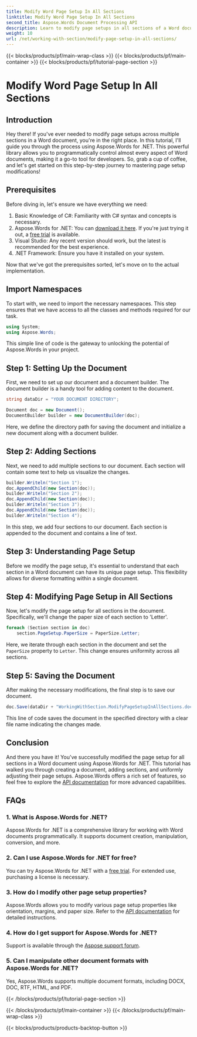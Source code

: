 ```yaml
---
title: Modify Word Page Setup In All Sections
linktitle: Modify Word Page Setup In All Sections
second_title: Aspose.Words Document Processing API
description: Learn to modify page setups in all sections of a Word document using Aspose.Words for .NET with this comprehensive, step-by-step guide.
weight: 10
url: /net/working-with-section/modify-page-setup-in-all-sections/
---
```


{{< blocks/products/pf/main-wrap-class >}}
{{< blocks/products/pf/main-container >}}
{{< blocks/products/pf/tutorial-page-section >}}

# Modify Word Page Setup In All Sections

## Introduction

Hey there! If you've ever needed to modify page setups across multiple sections in a Word document, you're in the right place. In this tutorial, I'll guide you through the process using Aspose.Words for .NET. This powerful library allows you to programmatically control almost every aspect of Word documents, making it a go-to tool for developers. So, grab a cup of coffee, and let's get started on this step-by-step journey to mastering page setup modifications!

## Prerequisites

Before diving in, let's ensure we have everything we need:

1. Basic Knowledge of C#: Familiarity with C# syntax and concepts is necessary.
2. Aspose.Words for .NET: You can [download it here](https://releases.aspose.com/words/net/). If you're just trying it out, a [free trial](https://releases.aspose.com/) is available.
3. Visual Studio: Any recent version should work, but the latest is recommended for the best experience.
4. .NET Framework: Ensure you have it installed on your system.

Now that we've got the prerequisites sorted, let's move on to the actual implementation.

## Import Namespaces

To start with, we need to import the necessary namespaces. This step ensures that we have access to all the classes and methods required for our task.

```csharp
using System;
using Aspose.Words;
```

This simple line of code is the gateway to unlocking the potential of Aspose.Words in your project.

## Step 1: Setting Up the Document

First, we need to set up our document and a document builder. The document builder is a handy tool for adding content to the document.

```csharp
string dataDir = "YOUR DOCUMENT DIRECTORY";

Document doc = new Document();
DocumentBuilder builder = new DocumentBuilder(doc);
```

Here, we define the directory path for saving the document and initialize a new document along with a document builder.

## Step 2: Adding Sections

Next, we need to add multiple sections to our document. Each section will contain some text to help us visualize the changes.

```csharp
builder.Writeln("Section 1");
doc.AppendChild(new Section(doc));
builder.Writeln("Section 2");
doc.AppendChild(new Section(doc));
builder.Writeln("Section 3");
doc.AppendChild(new Section(doc));
builder.Writeln("Section 4");
```

In this step, we add four sections to our document. Each section is appended to the document and contains a line of text.

## Step 3: Understanding Page Setup

Before we modify the page setup, it's essential to understand that each section in a Word document can have its unique page setup. This flexibility allows for diverse formatting within a single document.

## Step 4: Modifying Page Setup in All Sections

Now, let's modify the page setup for all sections in the document. Specifically, we'll change the paper size of each section to 'Letter'.

```csharp
foreach (Section section in doc)
    section.PageSetup.PaperSize = PaperSize.Letter;
```

Here, we iterate through each section in the document and set the `PaperSize` property to `Letter`. This change ensures uniformity across all sections.

## Step 5: Saving the Document

After making the necessary modifications, the final step is to save our document.

```csharp
doc.Save(dataDir + "WorkingWithSection.ModifyPageSetupInAllSections.doc");
```

This line of code saves the document in the specified directory with a clear file name indicating the changes made.

## Conclusion

And there you have it! You've successfully modified the page setup for all sections in a Word document using Aspose.Words for .NET. This tutorial has walked you through creating a document, adding sections, and uniformly adjusting their page setups. Aspose.Words offers a rich set of features, so feel free to explore the [API documentation](https://reference.aspose.com/words/net/) for more advanced capabilities.

## FAQs

### 1. What is Aspose.Words for .NET?

Aspose.Words for .NET is a comprehensive library for working with Word documents programmatically. It supports document creation, manipulation, conversion, and more.

### 2. Can I use Aspose.Words for .NET for free?

You can try Aspose.Words for .NET with a [free trial](https://releases.aspose.com/). For extended use, purchasing a license is necessary.

### 3. How do I modify other page setup properties?

Aspose.Words allows you to modify various page setup properties like orientation, margins, and paper size. Refer to the [API documentation](https://reference.aspose.com/words/net/) for detailed instructions.

### 4. How do I get support for Aspose.Words for .NET?

Support is available through the [Aspose support forum](https://forum.aspose.com/c/words/8).

### 5. Can I manipulate other document formats with Aspose.Words for .NET?

Yes, Aspose.Words supports multiple document formats, including DOCX, DOC, RTF, HTML, and PDF.

{{< /blocks/products/pf/tutorial-page-section >}}

{{< /blocks/products/pf/main-container >}}
{{< /blocks/products/pf/main-wrap-class >}}

{{< blocks/products/products-backtop-button >}}
